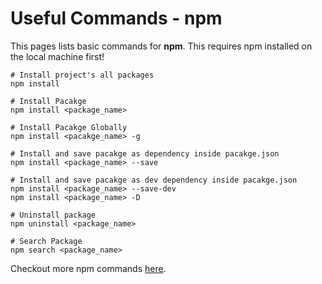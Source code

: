 # Useful Commands - npm

This pages lists basic commands for **npm**. This requires npm installed on the local machine first!

```shell
# Install project's all packages
npm install

# Install Pacakge
npm install <package_name>

# Install Pacakge Globally
npm install <pacakge_name> -g

# Install and save pacakge as dependency inside pacakge.json
npm install <package_name> --save

# Install and save pacakge as dev dependency inside pacakge.json
npm install <package_name> --save-dev
npm install <package_name> -D

# Uninstall package
npm uninstall <package_name>

# Search Package
npm search <package_name>
```

Checkout more npm commands [here](https://docs.npmjs.com/cli-documentation/cli).
